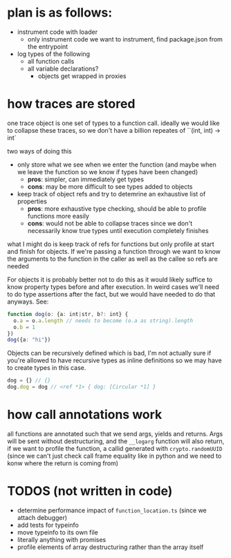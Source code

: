
# plan is as follows:
- instrument code with loader
  - only instrument code we want to instrument, find package.json from the entrypoint
- log types of the following
  - all function calls
  - all variable declarations?
    - objects get wrapped in proxies


# how traces are stored
one trace object is one set of types to a function call. ideally we would like to collapse these traces, so we don't have a billion repeates of ``(int, int) -> int`

two ways of doing this
- only store what we see when we enter the function (and maybe when we leave the function so we know if types have been changed)
  - **pros**: simpler, can immediately get types
  - **cons**: may be more difficult to see types added to objects
- keep track of object refs and try to detemrine an exhaustive list of properties
  - **pros**: more exhaustive type checking, should be able to profile functions more easily
  - **cons**: would not be able to collapse traces since we don't necessarily know true types until execution completely finishes

what I might do is keep track of refs for functions but only profile at start and finish for objects. If we're passing a function through we want to know the arguments to the function in the caller as well as the callee so refs are needed

For objects it is probably better not to do this as it would likely suffice to know property types before and after execution. In weird cases we'll need to do type assertions after the fact, but we would have needed to do that anyways. See:
```ts
function dog(o: {a: int|str, b?: int} {
  o.a = o.a.length // needs to become (o.a as string).length
  o.b = 1
})
dog({a: "hi"})
```

Objects can be recursively defined which is bad, I'm not actually sure if you're allowed to have recursive types as inline definitions so we may have to create types in this case.
```js
dog = {} // {}
dog.dog = dog // <ref *1> { dog: [Circular *1] }
```


# how call annotations work
all functions are annotated such that we send args, yields and returns. Args will be sent without destructuring, and the `__logarg` function will also return, if we want to profile the function, a callid generated with `crypto.randomUUID` (since we can't just check call frame equality like in python and we need to konw where the return is coming from)






# TODOS (not written in code)
- determine performance impact of `function_location.ts` (since we attach debugger)
- add tests for typeinfo
- move typeinfo to its own file
- literally anything with promises
- profile elements of array destructuring rather than the array itself
